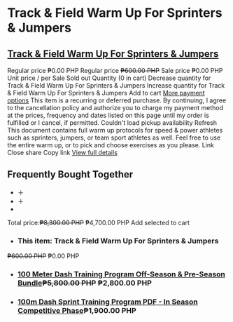 # Track & Field Warm Up For Sprinters & Jumpers
## [ Track & Field Warm Up For Sprinters & Jumpers  ](https://sprintingworkouts.com/products/track-warm-up-for-sprinters-jumpers)
Regular price ₱0.00 PHP 
Regular price ~~₱600.00 PHP~~ Sale price ₱0.00 PHP 
Unit price / per 
Sale  Sold out 
Quantity  (0 in cart)
Decrease quantity for Track &amp; Field Warm Up For Sprinters &amp; Jumpers Increase quantity for Track &amp; Field Warm Up For Sprinters &amp; Jumpers
Add to cart 
[More payment options](https://sprintingworkouts.com/products/track-warm-up-for-sprinters-jumpers) This item is a recurring or deferred purchase. By continuing, I agree to the cancellation policy and authorize you to charge my payment method at the prices, frequency and dates listed on this page until my order is fulfilled or I cancel, if permitted. 
Couldn't load pickup availability
Refresh 
This document contains full warm up protocols for speed & power athletes such as sprinters, jumpers, or team sport athletes as well. Feel free to use the entire warm up, or to pick and choose exercises as you please. 
Link
Close share Copy link
[ View full details ](https://sprintingworkouts.com/products/track-warm-up-for-sprinters-jumpers)
## Frequently Bought Together
  * ＋
  * ＋
  * 

Total price:~~₱8,300.00 PHP~~ ₱4,700.00 PHP
Add selected to cart
  * ###  This item: Track & Field Warm Up For Sprinters & Jumpers
~~₱600.00 PHP~~ ₱0.00 PHP
  * ### [100 Meter Dash Training Program Off-Season & Pre-Season Bundle](https://sprintingworkouts.com/products/off-season-pre-season-100m-dash-training-program-bundle?variant=12509646946367)~~₱5,800.00 PHP~~ ₱2,800.00 PHP
  * ### [100m Dash Sprint Training Program PDF - In Season Competitive Phase](https://sprintingworkouts.com/products/100m-dash-sprint-training-program-in-season?variant=14245335203903)₱1,900.00 PHP



